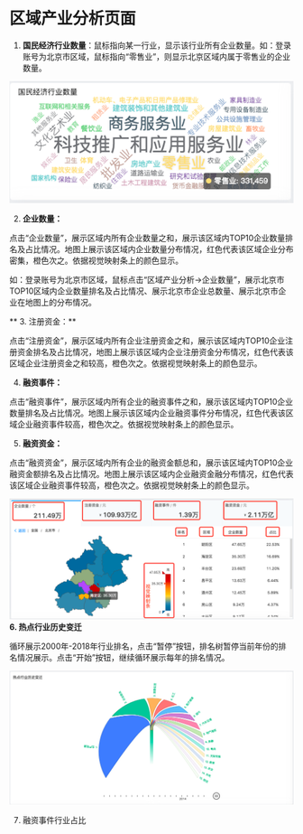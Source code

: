 # 区域产业分析页面

1. **国民经济行业数量**：鼠标指向某一行业，显示该行业所有企业数量。如：登录账号为北京市区域，鼠标指向“零售业”，则显示北京区域内属于零售业的企业数量。

![](/assets/guomin.png)

2. **企业数量：**

点击“企业数量”，展示区域内所有企业数量之和，展示该区域内TOP10企业数量排名及占比情况。地图上展示该区域内企业数量分布情况，红色代表该区域企业分布密集，橙色次之。依据视觉映射条上的颜色显示。

如：登录账号为北京市区域，鼠标点击“区域产业分析-&gt;企业数量”，展示北京市TOP10区域内企业数量排名及占比情况、展示北京市企业总数量、展示北京市企业在地图上的分布情况。

** 3. 注册资金：**

点击“注册资金”，展示区域内所有企业注册资金之和，展示该区域内TOP10企业注册资金排名及占比情况，地图上展示该区域内企业注册资金分布情况，红色代表该区域企业注册资金之和较高，橙色次之。依据视觉映射条上的颜色显示。

4. **融资事件：**

点击“融资事件”，展示区域内所有企业的融资事件之和，展示该区域内TOP10企业数量排名及占比情况。地图上展示该区域内企业融资事件分布情况，红色代表该区域企业融资事件较高，橙色次之。依据视觉映射条上的颜色显示。

5. **融资资金：**

点击“融资资金”，展示区域内所有企业的融资金额总和，展示该区域内TOP10企业融资金额排名及占比情况。地图上展示该区域内企业融资金融分布情况，红色代表该区域企业融资事件较高，橙色次之。依据视觉映射条上的颜色显示。

![](/assets/qiye.png)**6. 热点行业历史变迁**

循环展示2000年-2018年行业排名，点击“暂停”按钮，排名树暂停当前年份的排名情况展示。点击“开始”按钮，继续循环展示每年的排名情况。



![](/assets/bianqian.png)

7. 融资事件行业占比



